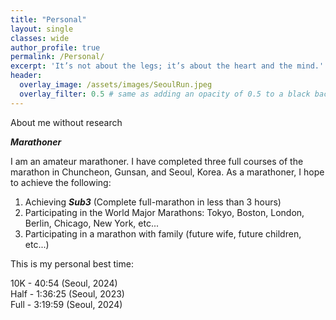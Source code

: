 ```yaml
---
title: "Personal"
layout: single
classes: wide
author_profile: true
permalink: /Personal/
excerpt: 'It’s not about the legs; it’s about the heart and the mind.'
header:
  overlay_image: /assets/images/SeoulRun.jpeg
  overlay_filter: 0.5 # same as adding an opacity of 0.5 to a black background
---
```

About me without research

**_Marathoner_**

I am an amateur marathoner. I have completed three full courses of the marathon in Chuncheon, Gunsan, and Seoul, Korea. As a marathoner, I hope to achieve the following: 

1. Achieving **_Sub3_** (Complete full-marathon in less than 3 hours)
2. Participating in the World Major Marathons: Tokyo, Boston, London, Berlin, Chicago, New York, etc...
3. Participating in a marathon with family (future wife, future children, etc...)

This is my personal best time:

10K - 40:54 (Seoul, 2024)\
Half - 1:36:25 (Seoul, 2023)\
Full - 3:19:59 (Seoul, 2024)

